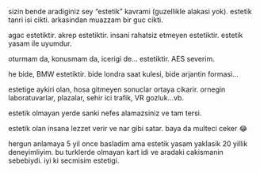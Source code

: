 sizin bende aradiginiz sey “estetik” kavrami (guzellikle alakasi yok). estetik tanri isi cikti. arkasindan muazzam bir guc cikti.

agac estetiktir. akrep estetiktir. insani rahatsiz etmeyen estetiktir. estetik yasam ile uyumdur.

oturmam da, konusmam da, icerigi de… estetiktir. AES severim.

he bide, BMW estetiktir. bide londra saat kulesi, bide arjantin formasi…

estetige aykiri olan, hosa gitmeyen sonuclar ortaya cikarir. ornegin laboratuvarlar, plazalar, sehir ici trafik, VR gozluk…vb.

estetik olmayan yerde sanki nefes alamazsiniz ve tam tersi.

estetik olan insana lezzet verir ve nar gibi satar. baya da multeci ceker 😂

hergun anlamaya 5 yil once basladim ama estetik yasam yaklasik 20 yillik deneyimliyim. bu turklerde olmayan kart idi ve aradaki cakismanin sebebiydi. iyi ki secmisim estetigi.
